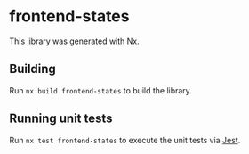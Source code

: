 # frontend-states

This library was generated with [Nx](https://nx.dev).

## Building

Run `nx build frontend-states` to build the library.

## Running unit tests

Run `nx test frontend-states` to execute the unit tests via [Jest](https://jestjs.io).

